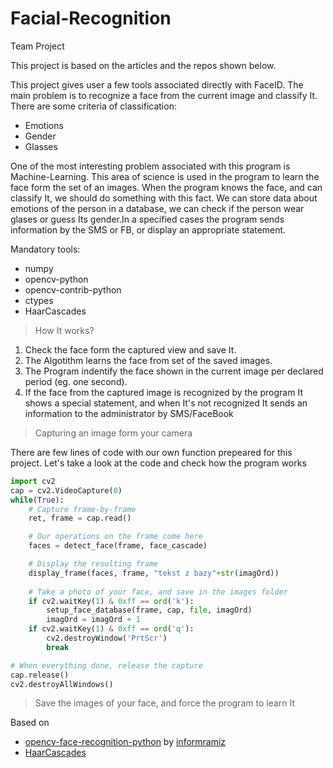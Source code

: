 # Facial-Recognition
Team Project

This project is based on the articles and the repos shown below.

This project gives user a few tools associated directly with FaceID. The main problem is to recognize a face from the current image and classify It. There are some criteria of classification:
- Emotions
- Gender
- Glasses

One of the most interesting problem associated with this program is Machine-Learning. This area of science is used in the program to learn the face form the set of an images. When the program knows the face, and can classify It, we should do something with this fact. We can store data about emotions of the person in a database, we can check if the person wear glases or guess Its gender.In a specified cases the program sends information by the SMS or FB, or display an appropriate statement. 

Mandatory tools:
- numpy
- opencv-python
- opencv-contrib-python
- ctypes
- HaarCascades

>How It works?
1. Check the face form the captured view and save It.
2. The Algotithm learns the face from set of the saved images.
3. The Program indentify the face shown in the current image per declared period (eg. one second).
4. If the face from the captured image is recognized by the program It shows a special statement, and when It's not recognized It sends an information to the administrator by SMS/FaceBook 
>Capturing an image form your camera

There are few lines of code with our own function prepeared for this project. Let's take a look at the code and check how the program works  

```python
import cv2
cap = cv2.VideoCapture(0)
while(True):
    # Capture frame-by-frame
    ret, frame = cap.read()

    # Our operations on the frame come here
    faces = detect_face(frame, face_cascade)

    # Display the resulting frame
    display_frame(faces, frame, "tekst z bazy"+str(imagOrd))
    
    # Take a photo of your face, and save in the images folder
    if cv2.waitKey(1) & 0xff == ord('k'):
        setup_face_database(frame, cap, file, imagOrd)
        imagOrd = imagOrd + 1
    if cv2.waitKey(1) & 0xff == ord('q'):
        cv2.destroyWindow('PrtScr')
        break

# When everything done, release the capture
cap.release()
cv2.destroyAllWindows()
```

>Save the images of your face, and force the program to learn It

Based on

- [opencv-face-recognition-python](https://github.com/informramiz/opencv-face-recognition-python) by
[informramiz](https://github.com/informramiz) 
- [HaarCascades](https://github.com/sightmachine/SimpleCV/tree/master/SimpleCV/Features/HaarCascades)
